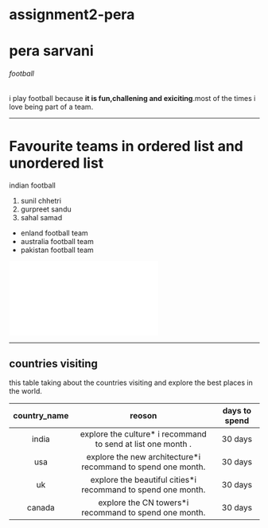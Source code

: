 # assignment2-pera
# pera sarvani
###### football
i play football because **it is fun,challening and exiciting**.most of the times i love being part of a team.

---
# Favourite teams in ordered list and unordered list
indian football 
1. sunil chhetri
2. gurpreet sandu
3. sahal samad

* enland football team
* australia football team
* pakistan football team

![sarvani](AboutMe.md)

---

## countries visiting 
this table taking about the  countries visiting and explore the  best places in the world.

| **country_name** | **reoson** | **days to spend** |
 |   :---:            |  :---:      |   :---:             |
| india          |explore the culture* i recommand to send at list one month . |30 days|
| usa             |explore the new architecture*i recommand to spend one month. |30 days|
| uk              |explore the  beautiful cities*i recommand to spend one month.| 30 days|
| canada          |explore the CN towers*i recommand to spend one month.        | 30 days|